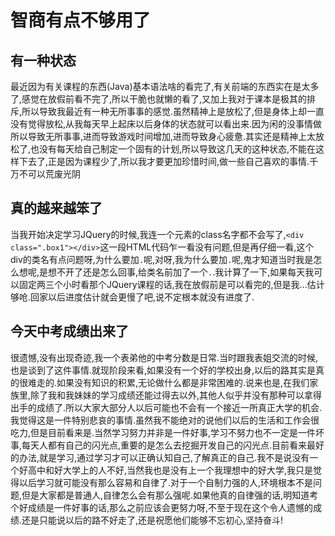 # 智商有点不够用了

## 有一种状态

最近因为有关课程的东西(Java)基本语法啥的看完了,有关前端的东西实在是太多了,感觉在放假前看不完了,所以干脆也就懒的看了,又加上我对于课本是极其的排斥,所以导致我最近有一种无所事事的感觉.虽然精神上是放松了,但是身体上却一直没有觉得放松,从我每天早上起床以后身体的状态就可以看出来.因为闲的没事情做所以导致无所事事,进而导致游戏时间增加,进而导致身心疲惫.其实还是精神上太放松了,也没有每天给自己制定一个固有的计划,所以导致这几天的这种状态,不能在这样下去了,正是因为课程少了,所以我才要更加珍惜时间,做一些自己喜欢的事情.千万不可以荒废光阴

## 真的越来越笨了

当我开始决定学习JQuery的时候,我连一个元素的class名字都不会写了,`<div class=".box1"></div>`这一段HTML代码乍一看没有问题,但是再仔细一看,这个div的类名有点问题呀,为什么要加`.`呢,对呀,我为什么要加`.`呢,鬼才知道当时我是怎么想呢,是想不开了还是怎么回事,给类名前加了一个`.`.我计算了一下,如果每天我可以固定两三个小时看那个JQuery课程的话,我在放假前是可以看完的,但是我...估计够呛.回家以后进度估计就会更慢了吧,说不定根本就没有进度了.

## 今天中考成绩出来了

很遗憾,没有出现奇迹,我一个表弟他的中考分数是日常.当时跟我表姐交流的时候,也是谈到了这件事情.就现阶段来看,如果没有一个好的学校出身,以后的路其实是真的很难走的.如果没有知识的积累,无论做什么都是非常困难的.说来也是,在我们家族里,除了我和我妹妹的学习成绩还能过得去以外,其他人似乎并没有那种可以拿得出手的成绩了.所以大家大部分人以后可能也不会有一个接近一所真正大学的机会.我觉得这是一件特别悲哀的事情.虽然我不能绝对的说他们以后的生活和工作会很吃力,但是目前看来是.当然学习努力并非是一件好事,学习不努力也不一定是一件坏事,每天人都有自己的闪光点,重要的是怎么去挖掘开发自己的闪光点.目前看来最好的办法,就是学习,通过学习才可以正确认知自己,了解真正的自己.我不是说没有一个好高中和好大学上的人不好,当然我也是没有上一个我理想中的好大学,我只是觉得以后学习就可能没有那么容易和自律了.对于一个自制力强的人,环境根本不是问题,但是大家都是普通人,自律怎么会有那么强呢.如果他真的自律强的话,明知道考个好成绩是一件好事的话,那么之前应该会更努力呀,不至于现在这个令人遗憾的成绩.还是只能说以后的路不好走了,还是祝愿他们能够不忘初心,坚持奋斗!
